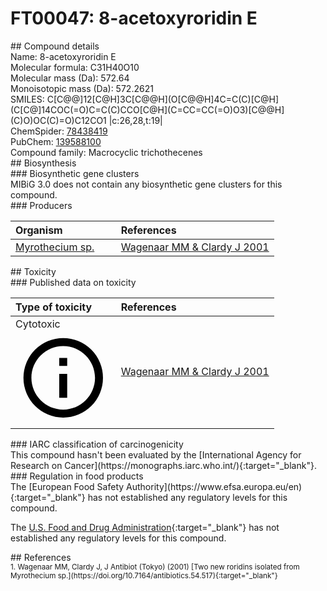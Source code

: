
# FT00047: 8-acetoxyroridin E
<div class="molecule_image" style="float:left">
<img data-smiles= CC(=O)O[C@H]1C[C@@]23COC(=O)C=C(C)CCO[C@@H]([C@@H](C)O)C=CC=CC(=O)O[C@@H]4C[C@@H](O[C@@H]2C=C1C)C1(CO1)[C@]43C data-smiles-options="{ 'width': 350, 'height': 350 }" />
</div>
## Compound details
<div style="overflow:hidden">
Name: 8-acetoxyroridin E<br>
Molecular formula: C31H40O10<br>
Molecular mass (Da): 572.64<br>
Monoisotopic mass (Da): 572.2621<br>
<div class="break_all">
SMILES: C[C@@]12[C@H]3C[C@@H](O[C@@H]4C=C(C)[C@H](C[C@]14COC(=O)C=C(C)CCO[C@H](C=CC=CC(=O)O3)[C@@H](C)O)OC(C)=O)C12CO1 |c:26,28,t:19|<br>
</div>
        ChemSpider: <a href=https://www.chemspider.com/Chemical-Structure.78438419.html target="_blank">78438419</a><br>
        PubChem: <a href=https://pubchem.ncbi.nlm.nih.gov/compound/139588100 target="_blank">139588100</a><br>
    Compound family: Macrocyclic trichothecenes<br>
</div>

<div markdown="block" class="section">
## Biosynthesis
<div markdown="block" class="subsection">
### Biosynthetic gene clusters
<div markdown="block" class="indented_block">
MIBiG 3.0 does not contain any biosynthetic gene clusters for this compound.
</div>
</div>

<div markdown="block" class="subsection">
### Producers
<table>
<thead>
<tr>
<th style="text-align: left;" role="columnheader" width="40%" data-sort-default>Organism</th>
<th style="text-align: left;" role="columnheader" width="60%">References</th>
</tr>
</thead>
        <tr>
        <td style="text-align: left;"><a href="https://www.ncbi.nlm.nih.gov/Taxonomy/Browser/wwwtax.cgi?mode=Info&id=1756106" target="_blank">Myrothecium sp.</a></td>
        <td style="text-align: left;"><a href="#REF00460">Wagenaar MM &amp; Clardy J 2001</a></td>
        </tr>
</table>
</div>
</div>

<div markdown="block" class="section">
## Toxicity
<div markdown="block" class="subsection">
### Published data on toxicity
<table>
<thead>
<tr>
<th style="text-align: left;" role="columnheader" width="40%" data-sort-default>Type of toxicity</th>
<th style="text-align: left;" role="columnheader" width="60%">References</th>
</tr>
</thead>
<tbody>
<tr>
<td style="text-align: left;">Cytotoxic <span class="twemoji" title="Toxic to cells"><svg xmlns="http://www.w3.org/2000/svg" viewBox="0 0 24 24"><path d="M11 9h2V7h-2m1 13c-4.41 0-8-3.59-8-8s3.59-8 8-8 8 3.59 8 8-3.59 8-8 8m0-18A10 10 0 0 0 2 12a10 10 0 0 0 10 10 10 10 0 0 0 10-10A10 10 0 0 0 12 2m-1 15h2v-6h-2v6Z"></path></svg></span></td>
<td style="text-align: left;"><a href="#REF00460">Wagenaar MM &amp; Clardy J 2001</a></td>
</tr>
</tbody>
</table>
</div>

<div markdown="block" class="subsection">
### IARC classification of carcinogenicity
<div markdown="block" class="indented_block">
This compound hasn't been evaluated by the [International Agency for Research on Cancer](https://monographs.iarc.who.int/){:target="_blank"}.<br>
</div>
</div>

<div markdown="block" class="subsection">
### Regulation in food products
<div markdown="block" class="indented_block">
The [European Food Safety Authority](https://www.efsa.europa.eu/en){:target="_blank"} has not established any regulatory levels for this compound. <br>

The [U.S. Food and Drug Administration](https://www.fda.gov/){:target="_blank"} has not established any regulatory levels for this compound. <br>

</div>
</div>

</div>

<div markdown="block" class="section">
## References
<div markdown="block" style="font-size: smaller;">
<span id=REF00460>
1. Wagenaar MM, Clardy J, J Antibiot (Tokyo) (2001) [Two new roridins isolated from Myrothecium sp.](https://doi.org/10.7164/antibiotics.54.517){:target="_blank"}<br>
</span>

</div>
</div>

<script type="text/javascript" src="https://unpkg.com/smiles-drawer@2.0.1/dist/smiles-drawer.min.js"></script>
<script>
    SmiDrawer.apply();
</script>
